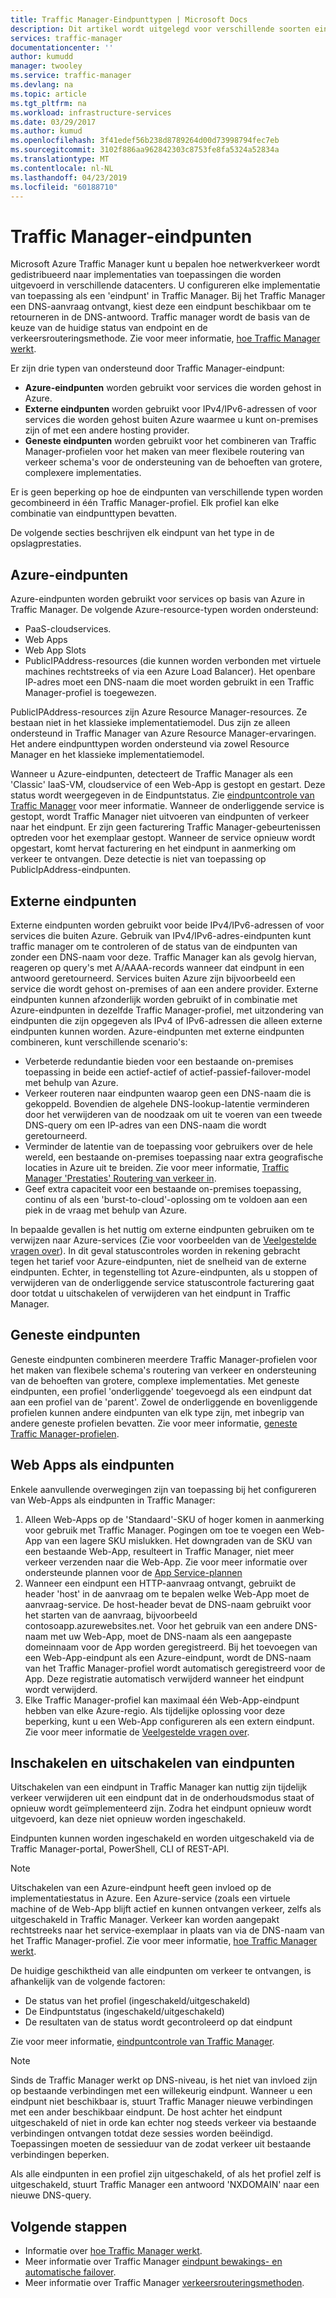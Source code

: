 ```yaml
---
title: Traffic Manager-Eindpunttypen | Microsoft Docs
description: Dit artikel wordt uitgelegd voor verschillende soorten eindpunten die kunnen worden gebruikt met Azure Traffic Manager
services: traffic-manager
documentationcenter: ''
author: kumudd
manager: twooley
ms.service: traffic-manager
ms.devlang: na
ms.topic: article
ms.tgt_pltfrm: na
ms.workload: infrastructure-services
ms.date: 03/29/2017
ms.author: kumud
ms.openlocfilehash: 3f41edef56b238d8789264d00d73998794fec7eb
ms.sourcegitcommit: 3102f886aa962842303c8753fe8fa5324a52834a
ms.translationtype: MT
ms.contentlocale: nl-NL
ms.lasthandoff: 04/23/2019
ms.locfileid: "60188710"
---
```

# <a name="traffic-manager-endpoints"></a>Traffic Manager-eindpunten
Microsoft Azure Traffic Manager kunt u bepalen hoe netwerkverkeer wordt gedistribueerd naar implementaties van toepassingen die worden uitgevoerd in verschillende datacenters. U configureren elke implementatie van toepassing als een 'eindpunt' in Traffic Manager. Bij het Traffic Manager een DNS-aanvraag ontvangt, kiest deze een eindpunt beschikbaar om te retourneren in de DNS-antwoord. Traffic manager wordt de basis van de keuze van de huidige status van endpoint en de verkeersrouteringsmethode. Zie voor meer informatie, [hoe Traffic Manager werkt](traffic-manager-how-it-works.md).

Er zijn drie typen van ondersteund door Traffic Manager-eindpunt:
* **Azure-eindpunten** worden gebruikt voor services die worden gehost in Azure.
* **Externe eindpunten** worden gebruikt voor IPv4/IPv6-adressen of voor services die worden gehost buiten Azure waarmee u kunt on-premises zijn of met een andere hosting provider.
* **Geneste eindpunten** worden gebruikt voor het combineren van Traffic Manager-profielen voor het maken van meer flexibele routering van verkeer schema's voor de ondersteuning van de behoeften van grotere, complexere implementaties.

Er is geen beperking op hoe de eindpunten van verschillende typen worden gecombineerd in één Traffic Manager-profiel. Elk profiel kan elke combinatie van eindpunttypen bevatten.

De volgende secties beschrijven elk eindpunt van het type in de opslagprestaties.

## <a name="azure-endpoints"></a>Azure-eindpunten

Azure-eindpunten worden gebruikt voor services op basis van Azure in Traffic Manager. De volgende Azure-resource-typen worden ondersteund:

* PaaS-cloudservices.
* Web Apps
* Web App Slots
* PublicIPAddress-resources (die kunnen worden verbonden met virtuele machines rechtstreeks of via een Azure Load Balancer). Het openbare IP-adres moet een DNS-naam die moet worden gebruikt in een Traffic Manager-profiel is toegewezen.

PublicIPAddress-resources zijn Azure Resource Manager-resources. Ze bestaan niet in het klassieke implementatiemodel. Dus zijn ze alleen ondersteund in Traffic Manager van Azure Resource Manager-ervaringen. Het andere eindpunttypen worden ondersteund via zowel Resource Manager en het klassieke implementatiemodel.

Wanneer u Azure-eindpunten, detecteert de Traffic Manager als een 'Classic' IaaS-VM, cloudservice of een Web-App is gestopt en gestart. Deze status wordt weergegeven in de Eindpuntstatus. Zie [eindpuntcontrole van Traffic Manager](traffic-manager-monitoring.md#endpoint-and-profile-status) voor meer informatie. Wanneer de onderliggende service is gestopt, wordt Traffic Manager niet uitvoeren van eindpunten of verkeer naar het eindpunt. Er zijn geen facturering Traffic Manager-gebeurtenissen optreden voor het exemplaar gestopt. Wanneer de service opnieuw wordt opgestart, komt hervat facturering en het eindpunt in aanmerking om verkeer te ontvangen. Deze detectie is niet van toepassing op PublicIpAddress-eindpunten.

## <a name="external-endpoints"></a>Externe eindpunten

Externe eindpunten worden gebruikt voor beide IPv4/IPv6-adressen of voor services die buiten Azure. Gebruik van IPv4/IPv6-adres-eindpunten kunt traffic manager om te controleren of de status van de eindpunten van zonder een DNS-naam voor deze. Traffic Manager kan als gevolg hiervan, reageren op query's met A/AAAA-records wanneer dat eindpunt in een antwoord geretourneerd. Services buiten Azure zijn bijvoorbeeld een service die wordt gehost on-premises of aan een andere provider. Externe eindpunten kunnen afzonderlijk worden gebruikt of in combinatie met Azure-eindpunten in dezelfde Traffic Manager-profiel, met uitzondering van eindpunten die zijn opgegeven als IPv4 of IPv6-adressen die alleen externe eindpunten kunnen worden. Azure-eindpunten met externe eindpunten combineren, kunt verschillende scenario's:

* Verbeterde redundantie bieden voor een bestaande on-premises toepassing in beide een actief-actief of actief-passief-failover-model met behulp van Azure. 
* Verkeer routeren naar eindpunten waarop geen een DNS-naam die is gekoppeld. Bovendien de algehele DNS-lookup-latentie verminderen door het verwijderen van de noodzaak om uit te voeren van een tweede DNS-query om een IP-adres van een DNS-naam die wordt geretourneerd. 
* Verminder de latentie van de toepassing voor gebruikers over de hele wereld, een bestaande on-premises toepassing naar extra geografische locaties in Azure uit te breiden. Zie voor meer informatie, [Traffic Manager 'Prestaties' Routering van verkeer in](traffic-manager-routing-methods.md#performance).
* Geef extra capaciteit voor een bestaande on-premises toepassing, continu of als een 'burst-to-cloud'-oplossing om te voldoen aan een piek in de vraag met behulp van Azure.

In bepaalde gevallen is het nuttig om externe eindpunten gebruiken om te verwijzen naar Azure-services (Zie voor voorbeelden van de [Veelgestelde vragen over](traffic-manager-faqs.md#traffic-manager-endpoints)). In dit geval statuscontroles worden in rekening gebracht tegen het tarief voor Azure-eindpunten, niet de snelheid van de externe eindpunten. Echter, in tegenstelling tot Azure-eindpunten, als u stoppen of verwijderen van de onderliggende service statuscontrole facturering gaat door totdat u uitschakelen of verwijderen van het eindpunt in Traffic Manager.

## <a name="nested-endpoints"></a>Geneste eindpunten

Geneste eindpunten combineren meerdere Traffic Manager-profielen voor het maken van flexibele schema's routering van verkeer en ondersteuning van de behoeften van grotere, complexe implementaties. Met geneste eindpunten, een profiel 'onderliggende' toegevoegd als een eindpunt dat aan een profiel van de 'parent'. Zowel de onderliggende en bovenliggende profielen kunnen andere eindpunten van elk type zijn, met inbegrip van andere geneste profielen bevatten. Zie voor meer informatie, [geneste Traffic Manager-profielen](traffic-manager-nested-profiles.md).

## <a name="web-apps-as-endpoints"></a>Web Apps als eindpunten

Enkele aanvullende overwegingen zijn van toepassing bij het configureren van Web-Apps als eindpunten in Traffic Manager:

1. Alleen Web-Apps op de 'Standaard'-SKU of hoger komen in aanmerking voor gebruik met Traffic Manager. Pogingen om toe te voegen een Web-App van een lagere SKU mislukken. Het downgraden van de SKU van een bestaande Web-App, resulteert in Traffic Manager, niet meer verkeer verzenden naar die Web-App. Zie voor meer informatie over ondersteunde plannen voor de [App Service-plannen](https://azure.microsoft.com/en-us/pricing/details/app-service/plans/)
2. Wanneer een eindpunt een HTTP-aanvraag ontvangt, gebruikt de header 'host' in de aanvraag om te bepalen welke Web-App moet de aanvraag-service. De host-header bevat de DNS-naam gebruikt voor het starten van de aanvraag, bijvoorbeeld contosoapp.azurewebsites.net. Voor het gebruik van een andere DNS-naam met uw Web-App, moet de DNS-naam als een aangepaste domeinnaam voor de App worden geregistreerd. Bij het toevoegen van een Web-App-eindpunt als een Azure-eindpunt, wordt de DNS-naam van het Traffic Manager-profiel wordt automatisch geregistreerd voor de App. Deze registratie automatisch verwijderd wanneer het eindpunt wordt verwijderd.
3. Elke Traffic Manager-profiel kan maximaal één Web-App-eindpunt hebben van elke Azure-regio. Als tijdelijke oplossing voor deze beperking, kunt u een Web-App configureren als een extern eindpunt. Zie voor meer informatie de [Veelgestelde vragen over](traffic-manager-faqs.md#traffic-manager-endpoints).

## <a name="enabling-and-disabling-endpoints"></a>Inschakelen en uitschakelen van eindpunten

Uitschakelen van een eindpunt in Traffic Manager kan nuttig zijn tijdelijk verkeer verwijderen uit een eindpunt dat in de onderhoudsmodus staat of opnieuw wordt geïmplementeerd zijn. Zodra het eindpunt opnieuw wordt uitgevoerd, kan deze niet opnieuw worden ingeschakeld.

Eindpunten kunnen worden ingeschakeld en worden uitgeschakeld via de Traffic Manager-portal, PowerShell, CLI of REST-API.

> [!NOTE]
> Uitschakelen van een Azure-eindpunt heeft geen invloed op de implementatiestatus in Azure. Een Azure-service (zoals een virtuele machine of de Web-App blijft actief en kunnen ontvangen verkeer, zelfs als uitgeschakeld in Traffic Manager. Verkeer kan worden aangepakt rechtstreeks naar het service-exemplaar in plaats van via de DNS-naam van het Traffic Manager-profiel. Zie voor meer informatie, [hoe Traffic Manager werkt](traffic-manager-how-it-works.md).

De huidige geschiktheid van alle eindpunten om verkeer te ontvangen, is afhankelijk van de volgende factoren:

* De status van het profiel (ingeschakeld/uitgeschakeld)
* De Eindpuntstatus (ingeschakeld/uitgeschakeld)
* De resultaten van de status wordt gecontroleerd op dat eindpunt

Zie voor meer informatie, [eindpuntcontrole van Traffic Manager](traffic-manager-monitoring.md#endpoint-and-profile-status).

> [!NOTE]
> Sinds de Traffic Manager werkt op DNS-niveau, is het niet van invloed zijn op bestaande verbindingen met een willekeurig eindpunt. Wanneer u een eindpunt niet beschikbaar is, stuurt Traffic Manager nieuwe verbindingen met een ander beschikbaar eindpunt. De host achter het eindpunt uitgeschakeld of niet in orde kan echter nog steeds verkeer via bestaande verbindingen ontvangen totdat deze sessies worden beëindigd. Toepassingen moeten de sessieduur van de zodat verkeer uit bestaande verbindingen beperken.

Als alle eindpunten in een profiel zijn uitgeschakeld, of als het profiel zelf is uitgeschakeld, stuurt Traffic Manager een antwoord 'NXDOMAIN' naar een nieuwe DNS-query.


## <a name="next-steps"></a>Volgende stappen

* Informatie over [hoe Traffic Manager werkt](traffic-manager-how-it-works.md).
* Meer informatie over Traffic Manager [eindpunt bewakings- en automatische failover](traffic-manager-monitoring.md).
* Meer informatie over Traffic Manager [verkeersrouteringsmethoden](traffic-manager-routing-methods.md).
